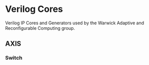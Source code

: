 # Verilog Cores

Verilog IP Cores and Generators used by the Warwick Adaptive and Reconfigurable Computing group.

## AXIS

### Switch

